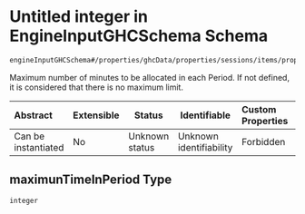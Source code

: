 # Untitled integer in EngineInputGHCSchema Schema

```txt
engineInputGHCSchema#/properties/ghcData/properties/sessions/items/properties/distribution/properties/variablePeriods/properties/maximunTimeInPeriod
```

Maximum number of minutes to be allocated in each Period. If not defined, it is considered that there is no maximum limit.


| Abstract            | Extensible | Status         | Identifiable            | Custom Properties | Additional Properties | Access Restrictions | Defined In                                                         |
| :------------------ | ---------- | -------------- | ----------------------- | :---------------- | --------------------- | ------------------- | ------------------------------------------------------------------ |
| Can be instantiated | No         | Unknown status | Unknown identifiability | Forbidden         | Allowed               | none                | [ghc.schema.json\*](../out/ghc.schema.json "open original schema") |

## maximunTimeInPeriod Type

`integer`
